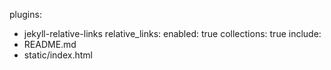 plugins:
  - jekyll-relative-links
relative_links:
  enabled: true
  collections: true
include:
  - README.md
  - static/index.html
